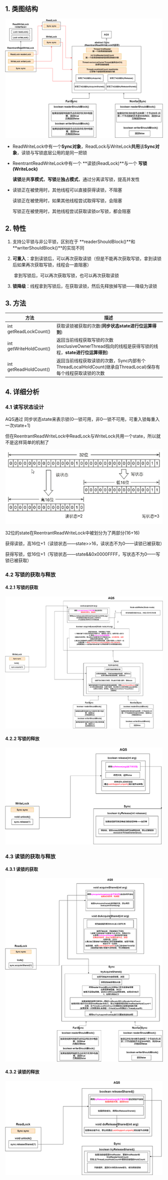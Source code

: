 ## 1. 类图结构

![ReentrantReadWriteLock](../../p/ReentrantReadWriteLock.png)



* ReadWriteLock中有一个**Sync对象**，ReadLock与WriteLock**共用**该**Sync对象**，读锁与写锁底层公用的是同一把锁

* ReentrantReadWriteLock中有一个 **读锁(ReadLock)**与一个 **写锁(WriteLock)**

  **读锁**是**共享模式**，**写锁**是**独占模式**，通过分离读写锁，提高并发性

* 读锁正在被使用时，其他线程可以直接获得读锁，不阻塞

  读锁正在被使用时，如果其他线程尝试取得写锁，会阻塞

  写锁正在被使用时，其他线程尝试获取读锁or写锁，都会阻塞



## 2. 特性

1. 支持公平锁与非公平锁，区别在于 **readerShouldBlock()**和 **writerShouldBlock()**的实现不同

2. **可重入**：拿到读锁后，可以再次获取读锁（但是不能再次获取写锁，拿到读锁后如果再次获取写锁，线程会一直阻塞）

   ​                拿到写锁后，可以再次获取写锁，也可以再次获取读锁

3. **锁降级**：线程拿到写锁后，在获取读锁，然后先释放掉写锁——降级为读锁





## 3. 方法

| 方法                    | 描述                                                         |
| ----------------------- | ------------------------------------------------------------ |
| int getReadLockCount()  | 获取读锁被获取的次数(**同步状态state进行位运算得到**)        |
| int getWriteHoldCount() | 返回当前线程获取写锁的次数(exclusiveOwnerThread指向的线程是获得写锁的线程，**state进行位运算得到**) |
| int getReadHoldCount()  | 返回当前线程获取读锁的次数，Sync内部有个ThreadLocalHoldCount(继承自ThreadLocal)保存有每个线程获取读锁的次数 |



## 4. 详细分析

### 4.1 读写状态设计

AQS通过 同步状态state来表示锁(0—锁可用，非0—锁不可用，可重入锁每重入一次state+1)

但在ReentrantReadWriteLock中ReadLock与WriteLock共用一个state，所以就不是这样简单的机制了

![22](../../p/22.png)

32位的state在ReentrantReadWriteLock中被划分为了两部分(16+16)

获得读锁，高16位+1（读锁状态——state>>16，读状态不为0——读锁已被获取）

获得写锁，低16位+1（写锁状态——state&&0x0000FFFF，写状态不为0——写锁已被获取）



### 4.2 写锁的获取与释放

#### 4.2.1 写锁的获取

![22](../../p/写锁的获取.png)

#### 4.2.2 写锁的释放

![22](../../p/写锁的释放.png)

### 4.3 读锁的获取与释放

#### 4.3.1 读锁的获取

![22](../../p/读锁的获取.png)

#### 4.3.2 读锁的释放

![22](../../p/读锁的释放.png)

